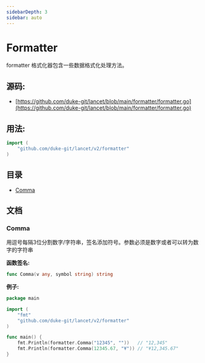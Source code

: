 ```yaml
---
sidebarDepth: 3
sidebar: auto
---
```


# Formatter

formatter 格式化器包含一些数据格式化处理方法。

<div STYLE="page-break-after: always;"></div>

## 源码:

- [https://github.com/duke-git/lancet/blob/main/formatter/formatter.go](https://github.com/duke-git/lancet/blob/main/formatter/formatter.go)

<div STYLE="page-break-after: always;"></div>

## 用法:

```go
import (
    "github.com/duke-git/lancet/v2/formatter"
)
```

<div STYLE="page-break-after: always;"></div>

## 目录

- [Comma](#Comma)

<div STYLE="page-break-after: always;"></div>

## 文档

### Comma

<p>用逗号每隔3位分割数字/字符串，签名添加符号。参数必须是数字或者可以转为数字的字符串</p>

<b>函数签名:</b>

```go
func Comma(v any, symbol string) string
```

<b>例子:</b>

```go
package main

import (
    "fmt"
    "github.com/duke-git/lancet/v2/formatter"
)

func main() {
    fmt.Println(formatter.Comma("12345", ""))   // "12,345"
    fmt.Println(formatter.Comma(12345.67, "¥")) // "¥12,345.67"
}
```
